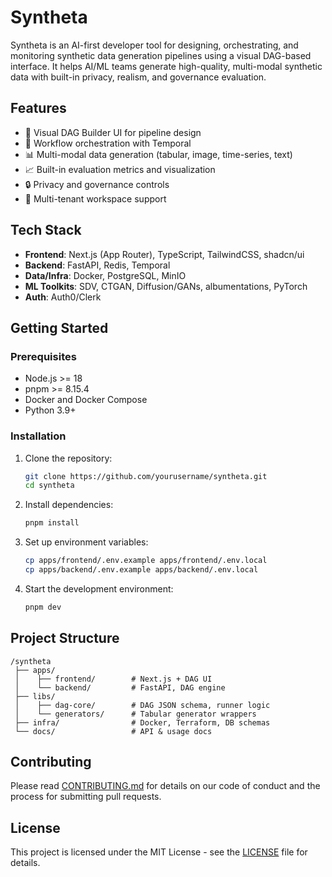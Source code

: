 # Syntheta

Syntheta is an AI-first developer tool for designing, orchestrating, and monitoring synthetic data generation pipelines using a visual DAG-based interface. It helps AI/ML teams generate high-quality, multi-modal synthetic data with built-in privacy, realism, and governance evaluation.

## Features

- 🎨 Visual DAG Builder UI for pipeline design
- 🔄 Workflow orchestration with Temporal
- 📊 Multi-modal data generation (tabular, image, time-series, text)
- 📈 Built-in evaluation metrics and visualization
- 🔒 Privacy and governance controls
- 👥 Multi-tenant workspace support

## Tech Stack

- **Frontend**: Next.js (App Router), TypeScript, TailwindCSS, shadcn/ui
- **Backend**: FastAPI, Redis, Temporal
- **Data/Infra**: Docker, PostgreSQL, MinIO
- **ML Toolkits**: SDV, CTGAN, Diffusion/GANs, albumentations, PyTorch
- **Auth**: Auth0/Clerk

## Getting Started

### Prerequisites

- Node.js >= 18
- pnpm >= 8.15.4
- Docker and Docker Compose
- Python 3.9+

### Installation

1. Clone the repository:
   ```bash
   git clone https://github.com/yourusername/syntheta.git
   cd syntheta
   ```

2. Install dependencies:
   ```bash
   pnpm install
   ```

3. Set up environment variables:
   ```bash
   cp apps/frontend/.env.example apps/frontend/.env.local
   cp apps/backend/.env.example apps/backend/.env.local
   ```

4. Start the development environment:
   ```bash
   pnpm dev
   ```

## Project Structure

```
/syntheta
 ├── apps/
 │    ├── frontend/        # Next.js + DAG UI
 │    └── backend/         # FastAPI, DAG engine
 ├── libs/
 │    ├── dag-core/        # DAG JSON schema, runner logic
 │    └── generators/      # Tabular generator wrappers
 ├── infra/                # Docker, Terraform, DB schemas
 └── docs/                 # API & usage docs
```

## Contributing

Please read [CONTRIBUTING.md](CONTRIBUTING.md) for details on our code of conduct and the process for submitting pull requests.

## License

This project is licensed under the MIT License - see the [LICENSE](LICENSE) file for details. 